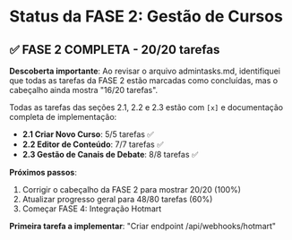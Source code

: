 # Status da FASE 2: Gestão de Cursos

## ✅ FASE 2 COMPLETA - 20/20 tarefas

**Descoberta importante**: Ao revisar o arquivo admintasks.md, identifiquei que todas as tarefas da FASE 2 estão marcadas como concluídas, mas o cabeçalho ainda mostra "16/20 tarefas". 

Todas as tarefas das seções 2.1, 2.2 e 2.3 estão com `[x]` e documentação completa de implementação:
- **2.1 Criar Novo Curso**: 5/5 tarefas ✅
- **2.2 Editor de Conteúdo**: 7/7 tarefas ✅ 
- **2.3 Gestão de Canais de Debate**: 8/8 tarefas ✅

**Próximos passos**:
1. Corrigir o cabeçalho da FASE 2 para mostrar 20/20 (100%)
2. Atualizar progresso geral para 48/80 tarefas (60%)
3. Começar FASE 4: Integração Hotmart

**Primeira tarefa a implementar**: "Criar endpoint /api/webhooks/hotmart"
